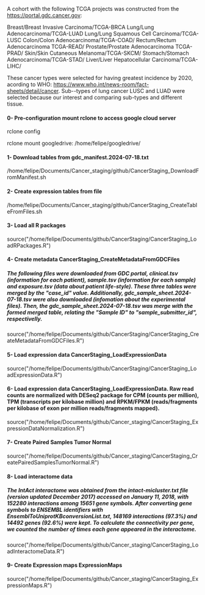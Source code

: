 A cohort with the following TCGA projects was constructed from the https://portal.gdc.cancer.gov: 

Breast/Breast Invasive Carcinoma/TCGA-BRCA
Lung/Lung Adenocarcinoma/TCGA-LUAD
Lung/Lung Squamous Cell Carcinoma/TCGA-LUSC
Colon/Colon Adenocarcinoma/TCGA-COAD/
Rectum/Rectum Adenocarcinoma TCGA-READ/
Prostate/Prostate Adenocarcinoma TCGA-PRAD/
Skin/Skin Cutaneous Melanoma/TCGA-SKCM/
Stomach/Stomach Adenocarcinoma/TCGA-STAD/
Liver/Liver Hepatocellular Carcinoma/TCGA-LIHC/

These cancer types were selected for having greatest incidence by 2020, acording to WHO: https://www.who.int/news-room/fact-sheets/detail/cancer. Sub--types of lung cancer LUSC and LUAD were selected because our interest and comparing sub-types and different tissue.

#### 0- Pre-configuration mount rclone to access google cloud server
rclone config                                       

rclone mount googledrive: /home/felipe/googledrive/ 

#### 1- Download tables from gdc_manifest.2024-07-18.txt
/home/felipe/Documents/Cancer_staging/github/CancerStaging_DownloadFromManifest.sh

#### 2- Create expression tables from file
/home/felipe/Documents/Cancer_staging/github/CancerStaging_CreateTableFromFiles.sh

#### 3- Load all R packages
source("/home/felipe/Documents/github/CancerStaging/CancerStaging_LoadRPackages.R")

#### 4- Create metadata CancerStaging_CreateMetadataFromGDCFiles
##### The following files were downloaded from GDC portal, clinical.tsv (information for each patient), sample.tsv (information for each sample) and exposure.tsv (data about patient life-style). These three tables were merged by the "case_id" value. Additionally, gdc_sample_sheet.2024-07-18.tsv were also downloaded (infomation about the experimental files). Then, the gdc_sample_sheet.2024-07-18.tsv was merge with the formed merged table, relating the "Sample ID" to "sample_submitter_id", respectivelly. 
source("/home/felipe/Documents/github/CancerStaging/CancerStaging_CreateMetadataFromGDCFiles.R")

#### 5- Load expression data CancerStaging_LoadExpressionData
source("/home/felipe/Documents/github/CancerStaging/CancerStaging_LoadExpressionData.R")

#### 6- Load expression data CancerStaging_LoadExpressionData. Raw read counts are normalized with DESeq2 package for CPM (counts per million), TPM (transcripts per kilobase million) and RPKM/FPKM (reads/fragments per kilobase of exon per million reads/fragments mapped).
source("/home/felipe/Documents/github/Cancer_staging/CancerStaging_ExpressionDataNormalization.R")

#### 7- Create Paired Samples Tumor Normal
source("/home/felipe/Documents/github/Cancer_staging/CancerStaging_CreatePairedSamplesTumorNormal.R")

#### 8- Load interactome data
##### The IntAct interactome was obtained from the intact-micluster.txt file (version updated December 2017) accessed on January 11, 2018, with 152280 interactions among 15651 gene symbols. After converting gene symbols to ENSEMBL identifiers with EnsemblToUniprotKBconversionList.txt, 148169 interactions (97.3%) and 14492 genes (92.6%) were kept. To calculate the connectivity per gene, we counted the number of times each gene appeared in the interactome. 
source("/home/felipe/Documents/github/Cancer_staging/CancerStaging_LoadInteractomeData.R")

#### 9- Create Expression maps ExpressionMaps
source("/home/felipe/Documents/github/Cancer_staging/CancerStaging_ExpressionMaps.R")


